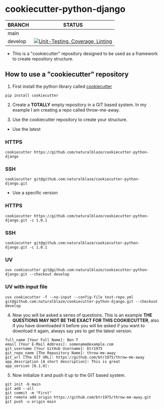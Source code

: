 # cookiecutter-python-django
| BRANCH | STATUS |
| ------ |--------|
| main |  |
| develop | [![Unit-Testing, Coverage, Linting](https://github.com/naturalblaze/cookiecutter-python-django/actions/workflows/test-bake.yml/badge.svg)](https://github.com/naturalblaze/cookiecutter-python-django/actions/workflows/test-bake.yml) |

* This is a "cookiecutter" repository designed to be used as a framework to create repository structure.

## How to use a "cookiecutter" repository

1. First install the python library called [cookiecutter](https://cookiecutter.readthedocs.io/en/stable/)

```text
pip install cookiecutter
```

2. Create a **TOTALLY** empty repository in a GIT based system.  In my example I am creating a repo called
   throw-me-away.

3. Use the cookiecutter repository to create your structure.

* Use the latest

### HTTPS

```text
cookiecutter https://github.com/naturalblaze/cookiecutter-python-django
```

### SSH

```text
cookiecutter git@github.com:naturalblaze/cookiecutter-python-django.git
```

* Use a specific version

### HTTPS

```text
cookiecutter https://github.com/naturalblaze/cookiecutter-python-django.git -c 1.0.1
```

### SSH

```text
cookiecutter git@github.com:naturalblaze/cookiecutter-python-django.git -c 1.0.1
```

### UV

```text
uvx cookiecutter git@github.com:naturalblaze/cookiecutter-python-django.git --checkout develop
```

### UV with input file
```text
uvx cookiecutter -f --no-input --config-file test-repo.yml git@github.com:naturalblaze/cookiecutter-python-django.git --checkout develop
```

4. Now you will be asked a series of questions. This is an example
   **THE QUESTIONS MAY NOT BE THE EXACT FOR THIS COOKIECUTTER**, also if you have downloaded it before
   you will be asked if you want to download it again, always say yes to get the latest version.

```text
full_name [Your Full Name]: Ben T
email [Your E-Mail Address]: somename@example.com
git_username [Your GitHub Username]: btr1975
git_repo_name [The Repository Name]: throw-me-away
git_url [The GIT URL]: https://github.com/btr1975/throw-me-away
app_description [A short description]: This is great
app_version [0.1.0]: 
```

5. Now initialize it and push it up to the GIT based system.

```text
git init -b main
git add --all
git commit -m "First"
git remote add origin https://github.com/btr1975/throw-me-away.git
git push -u origin main
```
